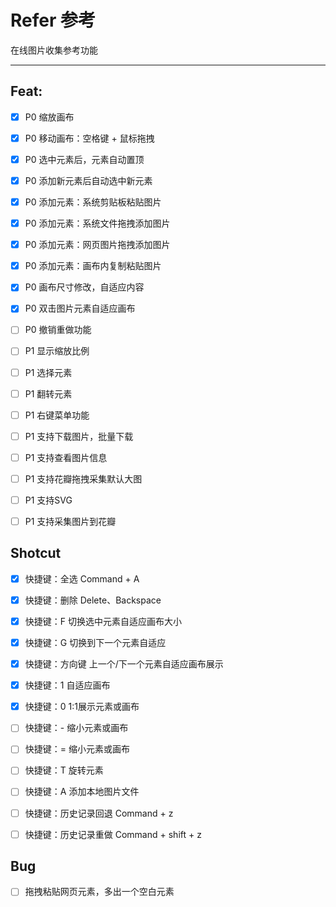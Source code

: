 # Refer 参考

在线图片收集参考功能

---

## Feat:
* [x] P0 缩放画布
* [x] P0 移动画布：空格键 + 鼠标拖拽
* [x] P0 选中元素后，元素自动置顶
* [x] P0 添加新元素后自动选中新元素
* [x] P0 添加元素：系统剪贴板粘贴图片
* [x] P0 添加元素：系统文件拖拽添加图片
* [x] P0 添加元素：网页图片拖拽添加图片
* [x] P0 添加元素：画布内复制粘贴图片
* [x] P0 画布尺寸修改，自适应内容
* [x] P0 双击图片元素自适应画布

* [ ] P0 撤销重做功能
* [ ] P1 显示缩放比例
* [ ] P1 选择元素
* [ ] P1 翻转元素
* [ ] P1 右键菜单功能
* [ ] P1 支持下载图片，批量下载
* [ ] P1 支持查看图片信息
* [ ] P1 支持花瓣拖拽采集默认大图
* [ ] P1 支持SVG
* [ ] P1 支持采集图片到花瓣
  

  
## Shotcut
* [x] 快捷键：全选 Command + A
* [x] 快捷键：删除 Delete、Backspace
* [x] 快捷键：F 切换选中元素自适应画布大小
* [x] 快捷键：G 切换到下一个元素自适应
* [x] 快捷键：方向键 上一个/下一个元素自适应画布展示
* [x] 快捷键：1 自适应画布
* [x] 快捷键：0 1:1展示元素或画布

* [ ] 快捷键：- 缩小元素或画布
* [ ] 快捷键：= 缩小元素或画布
* [ ] 快捷键：T 旋转元素
* [ ] 快捷键：A 添加本地图片文件
* [ ] 快捷键：历史记录回退 Command + z
* [ ] 快捷键：历史记录重做 Command + shift + z


## Bug
* [ ] 拖拽粘贴网页元素，多出一个空白元素